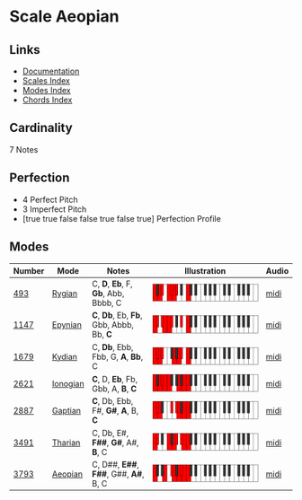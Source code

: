 # Scale Aeopian

## Links

- [Documentation](README.md)
- [Scales Index](Scales.md)
- [Modes Index](Modes.md)
- [Chords Index](Chords.md)

## Cardinality

7 Notes

## Perfection

- 4 Perfect Pitch
- 3 Imperfect Pitch
- [true true false false true false true] Perfection Profile

## Modes

| Number | Mode | Notes | Illustration | Audio |
|--------|------|-------|--------------|-------|
| [493](https://ianring.com/musictheory/scales/493) | [Rygian](ModeRygian.md) | C, **D**, **Eb**, F, **Gb**, Abb, Bbbb, C | ![CNaturalRygian](ModeCNaturalRygian.png) | [midi](https://github.com/edipermadi/music/blob/main/docs/ModeCNaturalRygian.mid?raw=true) | 
| [1147](https://ianring.com/musictheory/scales/1147) | [Epynian](ModeEpynian.md) | **C**, **Db**, Eb, **Fb**, Gbb, Abbb, Bb, **C** | ![CNaturalEpynian](ModeCNaturalEpynian.png) | [midi](https://github.com/edipermadi/music/blob/main/docs/ModeCNaturalEpynian.mid?raw=true) | 
| [1679](https://ianring.com/musictheory/scales/1679) | [Kydian](ModeKydian.md) | C, **Db**, Ebb, Fbb, G, **A**, **Bb**, C | ![CNaturalKydian](ModeCNaturalKydian.png) | [midi](https://github.com/edipermadi/music/blob/main/docs/ModeCNaturalKydian.mid?raw=true) | 
| [2621](https://ianring.com/musictheory/scales/2621) | [Ionogian](ModeIonogian.md) | **C**, D, **Eb**, Fb, Gbb, A, **B**, **C** | ![CNaturalIonogian](ModeCNaturalIonogian.png) | [midi](https://github.com/edipermadi/music/blob/main/docs/ModeCNaturalIonogian.mid?raw=true) | 
| [2887](https://ianring.com/musictheory/scales/2887) | [Gaptian](ModeGaptian.md) | **C**, Db, Ebb, F#, **G#**, **A**, B, **C** | ![CNaturalGaptian](ModeCNaturalGaptian.png) | [midi](https://github.com/edipermadi/music/blob/main/docs/ModeCNaturalGaptian.mid?raw=true) | 
| [3491](https://ianring.com/musictheory/scales/3491) | [Tharian](ModeTharian.md) | C, Db, E#, **F##**, **G#**, A#, **B**, C | ![CNaturalTharian](ModeCNaturalTharian.png) | [midi](https://github.com/edipermadi/music/blob/main/docs/ModeCNaturalTharian.mid?raw=true) | 
| [3793](https://ianring.com/musictheory/scales/3793) | [Aeopian](ModeAeopian.md) | C, D##, **E##**, **F##**, G##, **A#**, B, C | ![CNaturalAeopian](ModeCNaturalAeopian.png) | [midi](https://github.com/edipermadi/music/blob/main/docs/ModeCNaturalAeopian.mid?raw=true) | 
